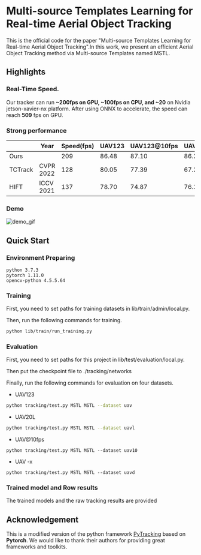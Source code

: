 # Multi-source Templates Learning for Real-time Aerial Object Tracking

This is the official code for the paper "Multi-source Templates Learning for Real-time Aerial Object Tracking".In this work, we present an efficient Aerial Object Tracking method via Multi-source Templates named MSTL. 

## Highlights

### Real-Time Speed.

Our tracker can run **~200fps on GPU, ~100fps on CPU, and ~20** on Nvidia jetson-xavier-nx platform. After using ONNX to accelerate, the speed can reach **509** fps on GPU.

### Strong performance

|         | Year      | Speed(fps) | UAV123 | UAV123@10fps | UAV20L |
| ------- | --------- | ----- | ------ | ------------ | ------ |
| Ours    |           | 209   | 86.48  | 87.10        | 86.24  |
| TCTrack | CVPR 2022 | 128   | 80.05  | 77.39        | 67.20  |
| HIFT    | ICCV 2021 | 137   | 78.70  | 74.87        | 76.32  |


### Demo

![demo_gif](demo_gif.gif)

## Quick Start

### Environment Preparing

```
python 3.7.3
pytorch 1.11.0
opencv-python 4.5.5.64
```

### Training

First, you need to set paths for training datasets in lib/train/admin/local.py.

Then, run the following commands for training.

```bash
python lib/train/run_training.py
```

### Evaluation

First, you need to set paths for this project in lib/test/evaluation/local.py.

Then put the checkpoint file to ./tracking/networks

Finally, run the following commands for evaluation on four datasets.

- UAV123

```bash
python tracking/test.py MSTL MSTL --dataset uav
```

- UAV20L

```bash
python tracking/test.py MSTL MSTL --dataset uavl
```

- UAV@10fps

```
python tracking/test.py MSTL MSTL --dataset uav10
```

- UAV -x

```
python tracking/test.py MSTL MSTL --dataset uavd
```



### Trained model and Row results

The trained models and the raw tracking results are provided


## Acknowledgement

This is a modified version of the python framework [PyTracking](https://github.com/visionml/pytracking)  based on **Pytorch**. We would like to thank their authors for providing great frameworks and toolkits.


